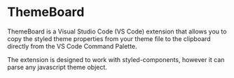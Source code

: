 # ThemeBoard

ThemeBoard is a Visual Studio Code (VS Code) extension that allows you to copy the styled theme properties from your theme file to the clipboard directly from the VS Code Command Palette.

The extension is designed to work with styled-components, however it can parse any javascript theme object.
